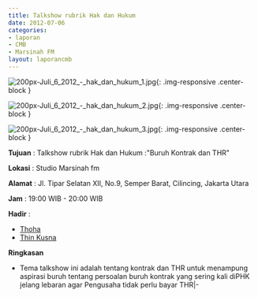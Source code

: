 ```yaml
---
title: Talkshow rubrik Hak dan Hukum
date: 2012-07-06
categories:
- laporan
- CMB
- Marsinah FM
layout: laporancmb
---
```


![200px-Juli_6_2012_-_hak_dan_hukum_1.jpg](/uploads/200px-Juli_6_2012_-_hak_dan_hukum_1.jpg){: .img-responsive .center-block }

![200px-Juli_6_2012_-_hak_dan_hukum_2.jpg](/uploads/200px-Juli_6_2012_-_hak_dan_hukum_2.jpg){: .img-responsive .center-block }

![200px-Juli_6_2012_-_hak_dan_hukum_3.jpg](/uploads/200px-Juli_6_2012_-_hak_dan_hukum_3.jpg){: .img-responsive .center-block }


**Tujuan** : Talkshow rubrik Hak dan Hukum :"Buruh Kontrak dan THR" 

**Lokasi** : Studio Marsinah fm 

**Alamat** : Jl. Tipar Selatan XII, No.9, Semper Barat, Cilincing, Jakarta Utara 

**Jam** : 19:00 WIB - 20:00 WIB 

**Hadir** :
* [Thoha](http://wiki.ciptamedia.org/wiki/Thoha)
* [Thin Kusna](http://wiki.ciptamedia.org/wiki/Thin_Kusna)

**Ringkasan**  
* Tema talkshow ini adalah tentang kontrak dan THR untuk menampung aspirasi buruh tentang persoalan buruh kontrak yang sering kali diPHK jelang lebaran agar Pengusaha tidak perlu bayar THR|-
